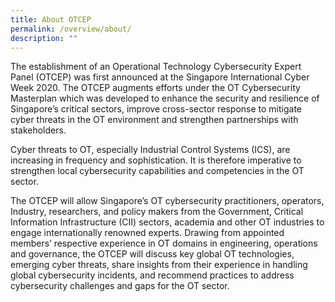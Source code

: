 ```yaml
---
title: About OTCEP
permalink: /overview/about/
description: ""
---
```

<p style="text-align:left">The establishment of an Operational Technology Cybersecurity Expert Panel (OTCEP) was first announced at the Singapore International Cyber Week 2020. The OTCEP augments efforts under the OT Cybersecurity Masterplan which was developed to enhance the security and resilience of Singapore’s critical sectors, improve cross-sector response to mitigate cyber threats in the OT environment and strengthen partnerships with stakeholders.</p>

<p style="text-align:left">Cyber threats to OT, especially Industrial Control Systems (ICS), are increasing in frequency and sophistication. It is therefore imperative to strengthen local cybersecurity capabilities and competencies in the OT sector.</p>

<p style="text-align:left">The OTCEP will allow Singapore’s OT cybersecurity practitioners, operators, Industry, researchers, and policy makers from the Government, Critical Information Infrastructure (CII) sectors, academia and other OT industries to engage internationally renowned experts. Drawing from appointed members’ respective experience in OT domains in engineering, operations and governance, the OTCEP will discuss key global OT technologies, emerging cyber threats, share insights from their experience in handling global cybersecurity incidents, and recommend practices to address cybersecurity challenges and gaps for the OT sector. </p>
